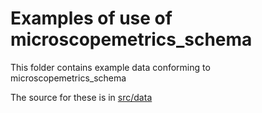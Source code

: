 # Examples of use of microscopemetrics_schema

This folder contains example data conforming to microscopemetrics_schema

The source for these is in [src/data](../src/data/examples)
